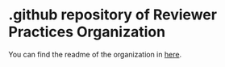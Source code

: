 # .github repository of Reviewer Practices Organization

You can find the readme of the organization in [here](https://github.com/Reviewer-Practices/.github/blob/main/profile/README.md).
